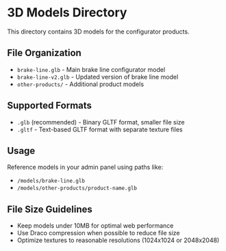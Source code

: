 # 3D Models Directory

This directory contains 3D models for the configurator products.

## File Organization

- `brake-line.glb` - Main brake line configurator model
- `brake-line-v2.glb` - Updated version of brake line model
- `other-products/` - Additional product models

## Supported Formats

- `.glb` (recommended) - Binary GLTF format, smaller file size
- `.gltf` - Text-based GLTF format with separate texture files

## Usage

Reference models in your admin panel using paths like:
- `/models/brake-line.glb`
- `/models/other-products/product-name.glb`

## File Size Guidelines

- Keep models under 10MB for optimal web performance
- Use Draco compression when possible to reduce file size
- Optimize textures to reasonable resolutions (1024x1024 or 2048x2048)